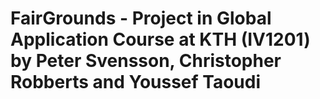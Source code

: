 # FairGrounds - Project in Global Application Course at KTH (IV1201) by Peter Svensson, Christopher Robberts and Youssef Taoudi
